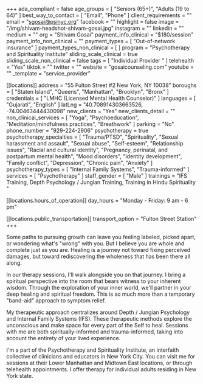 +++
ada_compliant = false
age_groups = [ "Seniors (65+)", "Adults (19 to 64)" ]
best_way_to_contact = [ "Email", "Phone" ]
client_requirements = ""
email = "sgosai@psinyc.org"
facebook = ""
highlight = false
image = "/img/shivam-headshot-shivam-gosai.jpg"
instagram = ""
linkedin = ""
medium = ""
org = "Shivam Gosai"
payment_info_clinical = "$180/session"
payment_info_non_clinical = ""
payment_types = [ "Out-of-network insurance" ]
payment_types_non_clinical = [ ]
program = "Psychotherapy and Spirituality Institute"
sliding_scale_clinical = true
sliding_scale_non_clinical = false
tags = [ "Individual Provider " ]
telehealth = "Yes"
tiktok = ""
twitter = ""
website = "gosaicounseling.com"
youtube = ""
_template = "service_provider"

[[locations]]
address = "55 Fulton Street #2 New York, NY 10038"
boroughs = [ "Staten Island", "Queens", "Manhattan", "Brooklyn", "Bronx" ]
credentials = [ "LMHC (Licensed Mental Health Counselor)" ]
languages = [ "Gujarati", "English" ]
latLng = "40.708914303663526, -74.00463444430098"
new_clients = "Yes"
new_clients_detail = ""
non_clinical_services = [
  "Yoga",
  "Psychoeducation",
  "Meditation/mindfulness practices",
  "Breathwork"
]
parking = "No"
phone_number = "929-224-2906"
psychotherapy = true
psychotherapy_specialties = [
  "Trauma/PTSD",
  "Spirituality",
  "Sexual harassment and assault",
  "Sexual abuse",
  "Self-esteem",
  "Relationship issues",
  "Racial and cultural identity",
  "Pregnancy, perinatal, and postpartum mental health",
  "Mood disorders",
  "Identity development",
  "Family conflict",
  "Depression",
  "Chronic pain",
  "Anxiety"
]
psychotherapy_types = [ "Internal Family Systems", "Trauma-informed" ]
services = [ "Psychotherapy" ]
staff_gender = [ "Male" ]
trainings = "IFS Training, Depth Psychology / Jungian Training, Training in Hindu Spirituality "

  [[locations.hours_of_operation]]
  day_hours = "Monday - Friday: 9 am - 6 pm"

  [[locations.public_transportation]]
  transport_option = "Fulton Street Station"
+++

Some paths to pursuing growth can leave you feeling labeled, picked apart, or wondering what's "wrong" with you. But I believe you are whole and complete just as you are. Healing is a journey not toward fixing perceived damages, but toward rediscovering the wholeness that has been there all along.  
  
In our therapy sessions, I'll walk alongside you on that journey. I bring a spiritual perspective into the room that bears witness to your inherent wisdom. Through the exploration of your inner world, we'll partner in your deep healing and spiritual freedom. This is so much more than a temporary "band-aid" approach to symptom relief.  
  
My therapeutic approach centralizes around Depth / Jungian Psychology and Internal Family Systems (IFS). These therapeutic methods explore the unconscious and make space for every part of the Self to heal. Sessions with me are both spiritually-informed and trauma-informed, taking into account the entirety of your lived experience.  
  
I'm a part of the Psychotherapy and Spirituality Institute, an interfaith collective of clinicians and educators in New York City. You can visit me for sessions at their Lower Manhattan and Midtown East locations, or through telehealth appointments. I offer therapy for individual adults residing in New York state.

